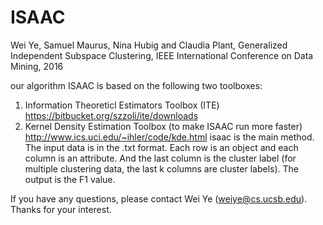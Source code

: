 # ISAAC
Wei Ye, Samuel Maurus, Nina Hubig and Claudia Plant, Generalized Independent Subspace Clustering, IEEE International Conference on Data Mining, 2016

our algorithm ISAAC is based on the following two toolboxes:
1. Information Theoreticl Estimators Toolbox (ITE) https://bitbucket.org/szzoli/ite/downloads
2. Kernel Density Estimation Toolbox (to make ISAAC run more faster) http://www.ics.uci.edu/~ihler/code/kde.html
isaac is the main method. The input data is in the .txt format. Each row is an object and each column is an attribute. 
And the last column is the cluster label (for multiple clustering data, the last k columns are cluster labels). 
The output is the F1 value.

If you have any questions, please contact Wei Ye (weiye@cs.ucsb.edu). Thanks for your interest.
